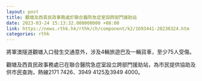 ```yaml
---
layout: post
title: 觀塘及西貢民政事務處於聯合醫院急症室設跨部門援助站
date: 2023-03-24 15:13:32.000000000 +08:00
link: https://news.rthk.hk/rthk/ch/component/k2/1693441-20230324.htm
categories: rthk
---
```


將軍澳隧道觀塘入口發生交通意外，涉及4輛旅遊巴及一輛貨車，至少75人受傷。

觀塘及西貢民政事務處已在聯合醫院急症室設立跨部門援助站，為市民提供協助及供市民查詢，熱線2171 7426、3949 4125及3949 4000。
